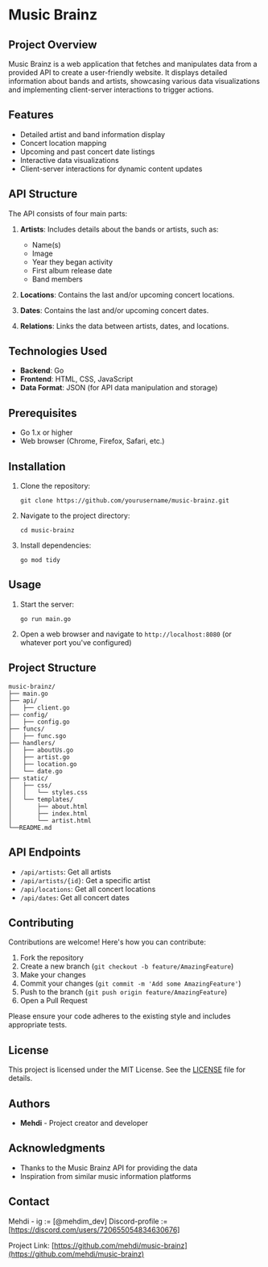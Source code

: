 # Music Brainz

## Project Overview

Music Brainz is a web application that fetches and manipulates data from a provided API to create a user-friendly website. It displays detailed information about bands and artists, showcasing various data visualizations and implementing client-server interactions to trigger actions.

## Features

- Detailed artist and band information display
- Concert location mapping
- Upcoming and past concert date listings
- Interactive data visualizations
- Client-server interactions for dynamic content updates

## API Structure

The API consists of four main parts:

1. **Artists**: Includes details about the bands or artists, such as:
   - Name(s)
   - Image
   - Year they began activity
   - First album release date
   - Band members

2. **Locations**: Contains the last and/or upcoming concert locations.

3. **Dates**: Contains the last and/or upcoming concert dates.

4. **Relations**: Links the data between artists, dates, and locations.

## Technologies Used

- **Backend**: Go
- **Frontend**: HTML, CSS, JavaScript
- **Data Format**: JSON (for API data manipulation and storage)

## Prerequisites

- Go 1.x or higher
- Web browser (Chrome, Firefox, Safari, etc.)

## Installation

1. Clone the repository:
   ```
   git clone https://github.com/yourusername/music-brainz.git
   ```
2. Navigate to the project directory:
   ```
   cd music-brainz
   ```
3. Install dependencies:
   ```
   go mod tidy
   ```

## Usage

1. Start the server:
   ```
   go run main.go
   ```
2. Open a web browser and navigate to `http://localhost:8080` (or whatever port you've configured)

## Project Structure

```
music-brainz/
├── main.go
├── api/
│   ├── client.go
├── config/
│   ├── config.go  
├── funcs/
│   ├── func.sgo
├── handlers/
│   ├── aboutUs.go
│   ├── artist.go
│   ├── location.go
│   └── date.go
├── static/
│   ├── css/
│   │   └── styles.css
│   └── templates/
│       ├── about.html
│       ├── index.html
│       └── artist.html
└──README.md
```

## API Endpoints

- `/api/artists`: Get all artists
- `/api/artists/{id}`: Get a specific artist
- `/api/locations`: Get all concert locations
- `/api/dates`: Get all concert dates

## Contributing

Contributions are welcome! Here's how you can contribute:

1. Fork the repository
2. Create a new branch (`git checkout -b feature/AmazingFeature`)
3. Make your changes
4. Commit your changes (`git commit -m 'Add some AmazingFeature'`)
5. Push to the branch (`git push origin feature/AmazingFeature`)
6. Open a Pull Request

Please ensure your code adheres to the existing style and includes appropriate tests.

## License

This project is licensed under the MIT License. See the [LICENSE](LICENSE) file for details.

## Authors

- **Mehdi** - Project creator and developer

## Acknowledgments

- Thanks to the Music Brainz API for providing the data
- Inspiration from similar music information platforms

## Contact

Mehdi - ig := [@mehdim_dev]
Discord-profile := [https://discord.com/users/720655054834630676]

Project Link: [https://github.com/mehdi/music-brainz](https://github.com/mehdi/music-brainz)
